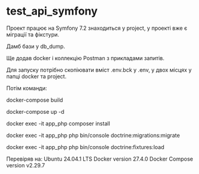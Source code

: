 # test_api_symfony
Проект працює на Symfony 7.2 знаходиться у project, у проекті вже є міграції та фікстури.

Дамб бази у db_dump.

Ще додав docker і коллекцію Postman з прикладами запитів. 

Для запуску потрібно скопіювати вміст .env.bck у .env, у двох місцях у папці docker та project.



Потім команди:

docker-compose build

docker-compose up -d

docker exec -it app_php composer install

docker exec -it app_php php bin/console doctrine:migrations:migrate

docker exec -it app_php php bin/console doctrine:fixtures:load


Перевіряв на: 
Ubuntu 24.04.1 LTS
Docker version 27.4.0
Docker Compose version v2.29.7
